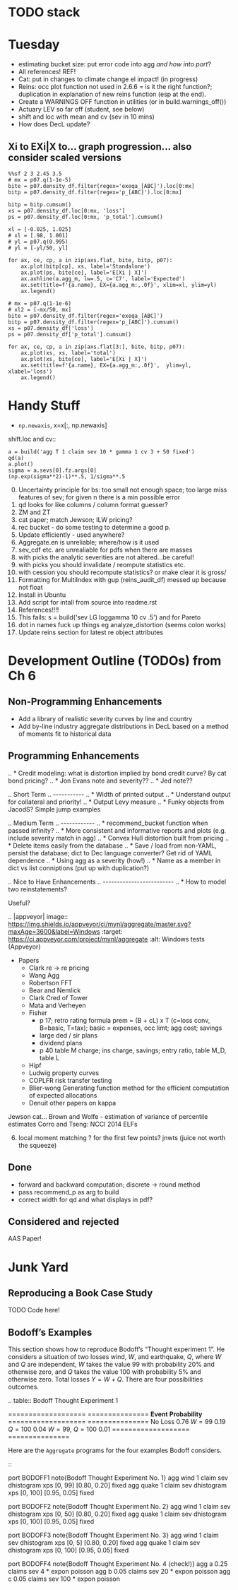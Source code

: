 # TODO stack

Tuesday
=======

* estimating bucket size: put error code into agg *and how into port*?
* All references! REF!
* Cat: put in changes to climate change el impact! (in progress)
* Reins: occ plot function not used in 2.6.6 = is it the right function?; duplication in explanation of new reins function (esp at the end).
* Create a WARNINGS OFF function in utilities (or in build.warnings_off())
* Actuary LEV so far off (student, see below)
* shift and loc with mean and cv (sev in 10 mins)
* How does DecL update?


Xi to EXi|X to... graph progression... also consider scaled versions
---------------------------------------------------------------------

    %%sf 2 3 2.45 3.5
    # mx = p07.q(1-1e-5)
    bite = p07.density_df.filter(regex='exeqa_[ABC]').loc[0:mx]
    bitp = p07.density_df.filter(regex='p_[ABC]').loc[0:mx]

    bitp = bitp.cumsum()
    xs = p07.density_df.loc[0:mx, 'loss']
    ps = p07.density_df.loc[0:mx, 'p_total'].cumsum()

    xl = [-0.025, 1.025]
    # xl = [.98, 1.001]
    # yl = p07.q(0.995)
    # yl = [-yl/50, yl]

    for ax, ce, cp, a in zip(axs.flat, bite, bitp, p07):
        ax.plot(bitp[cp], xs, label='Standalone')
        ax.plot(ps, bite[ce], label='E[Xi | X]')
        ax.axhline(a.agg_m, lw=.5, c='C7', label='Expected')
        ax.set(title=f'{a.name}, EX={a.agg_m:,.0f}', xlim=xl, ylim=yl)
        ax.legend()

    # mx = p07.q(1-1e-6)
    # xl2 = [-mx/50, mx]
    bite = p07.density_df.filter(regex='exeqa_[ABC]')
    bitp = p07.density_df.filter(regex='p_[ABC]').cumsum()
    xs = p07.density_df['loss']
    ps = p07.density_df['p_total'].cumsum()

    for ax, ce, cp, a in zip(axs.flat[3:], bite, bitp, p07):
        ax.plot(xs, xs, label='total')
        ax.plot(xs, bite[ce], label='E[Xi | X]')
        ax.set(title=f'{a.name}, EX={a.agg_m:,.0f}',  ylim=yl, xlabel='loss')
        ax.legend()


Handy Stuff
===========

* `np.newaxis`, x=x[:, np.newaxis]


shift.loc and cv::

    a = build('agg T 1 claim sev 10 * gamma 1 cv 3 + 50 fixed')
    qd(a)
    a.plot()
    sigma = a.sevs[0].fz.args[0]
    (np.exp(sigma**2)-1)**.5, 1/sigma**.5




0. Uncertainty principle for bs: too small not enough space; too large miss features of sev; for given n there is a min possible error
1. qd looks for like columns / column format guesser?
3. ZM and ZT
3. cat paper; match Jewson; ILW pricing?
4. rec bucket - do some testing to determine a good p.
5. Update efficiently - used anywhere?
6. Aggregate.en is unreliable; where/how is it used
7. sev_cdf etc. are unrealiable for pdfs when there are masses
8. with picks the analytic severities are not altered...be careful!
9. with picks you should invalidate / reompute statistics etc.
10. with cession you should recompute statistics? or make clear it is gross/
11. Formatting for MultiIndex with gup (reins_audit_df) messed up because not float
12. Install in Ubuntu
13. Add script for intall from source into readme.rst
14. References!!!!
15. This fails:  s = build('sev LG loggamma 10 cv .5') and for Pareto
16. dot in names fuck up things eg analyze_distortion (seems colon works)
17. Update reins section for latest re object attributes



Development Outline (TODOs) from Ch 6
=========================================

Non-Programming Enhancements
----------------------------
* Add a library of realistic severity curves by line and country
* Add by-line industry aggregate distributions in DecL based on a method of moments fit to historical data

Programming Enhancements
-------------------------

.. * Credit modeling: what is distortion implied by bond credit curve? By cat bond pricing?
.. * Jon Evans note and severity??
.. * Jed note??

.. Short Term
.. -----------
.. * Width of printed output
.. * Understand output for collateral and priority!
.. * Output Levy measure
.. * Funky objects from JacodS? Simple jump examples

.. Medium Term
.. ------------
.. * recommend_bucket function when passed infinity?
.. * More consistent and informative reports and plots (e.g. include severity match in agg)
.. * Convex Hull distortion built from pricing
.. * Delete items easily from the database
.. * Save / load from non-YAML, persist the database; dict to Dec language converter? Get rid of YAML dependence
.. * Using agg as a severity (how!)
.. * Name as a member in dict vs list conniptions (put up with duplication?)

.. Nice to Have Enhancements
.. -------------------------
.. * How to model two reinstatements?

Useful?

.. |appveyor| image:: https://img.shields.io/appveyor/ci/mynl/aggregate/master.svg?maxAge=3600&label=Windows
    :target: https://ci.appveyor.com/project/mynl/aggregate
    :alt: Windows tests (Appveyor)

* Papers
    - Clark re -> re pricing
    - Wang Agg
    - Robertson FFT
    - Bear and Nemlick
    - Clark Cred of Tower
    - Mata and Verheyen
    - Fisher
        + p 17; retro rating formula prem = (B + cL) x T (c=loss conv, B=basic, T=tax); basic = expenses, occ limt; agg cost; savings
        + large ded / sir plans
        + dividend plans
        + p 40 table M charge; ins charge, savings; entry ratio, table M_D, table L
    - Hipf
    - Ludwig property curves
    - COPLFR risk transfer testing
    - Blier-wong Generating function method for the efficient computation of expected allocations
    - Denuit other papers on kappa


Jewson cat...
Brown and Wolfe - estimation of variance of percentile estimates
Corro and Tseng: NCCI 2014 ELFs

6. local moment matching ? for the first few points? jnwts (juice not worth the squeeze)



## Done

* forward and backward computation; discrete -> round method
* pass recommend_p as arg to build
* correct width for qd and what displays in pdf?



## Considered and rejected


AAS Paper!


# Junk Yard

Reproducing a Book Case Study
------------------------------

TODO Code here!

Bodoff’s Examples
-----------------

This section shows how to reproduce Bodoff’s “Thought experiment 1”. He considers a situation of two losses wind, *W*, and earthquake, *Q*, where *W* and *Q* are independent, *W* takes the value 99 with probability 20% and otherwise zero, and *Q* takes the value 100 with probability 5% and otherwise zero. Total losses *Y* = *W* + *Q*. There are four possibilities outcomes.

.. table:: Bodoff Thought Experiment 1

   =================== ===============
   **Event**           **Probability**
   =================== ===============
   No Loss             0.76
   *W* = 99            0.19
   *Q* = 100           0.04
   *W* = 99, *Q* = 100 0.01
   =================== ===============

Here are the ``Aggregate`` programs for the four examples Bodoff considers.

::

   port BODOFF1 note{Bodoff Thought Experiment No. 1}
       agg wind  1 claim sev dhistogram xps [0,  99] [0.80, 0.20] fixed
       agg quake 1 claim sev dhistogram xps [0, 100] [0.95, 0.05] fixed


   port BODOFF2 note{Bodoff Thought Experiment No. 2}
       agg wind  1 claim sev dhistogram xps [0,  50] [0.80, 0.20] fixed
       agg quake 1 claim sev dhistogram xps [0, 100] [0.95, 0.05] fixed


   port BODOFF3 note{Bodoff Thought Experiment No. 3}
       agg wind  1 claim sev dhistogram xps [0,   5] [0.80, 0.20] fixed
       agg quake 1 claim sev dhistogram xps [0, 100] [0.95, 0.05] fixed

   port BODOFF4 note{Bodoff Thought Experiment No. 4 (check!)}
       agg a 0.25 claims sev   4 * expon poisson
       agg b 0.05 claims sev  20 * expon poisson
       agg c 0.05 claims sev 100 * expon poisson

